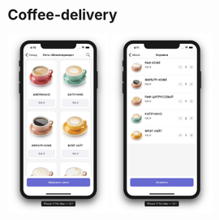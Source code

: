 # Coffee-delivery


![menu](Images/menu.png) ![cart](Images/cart.png)
<style type="text/css">
    img {
        width: 200px;
    }
</style>